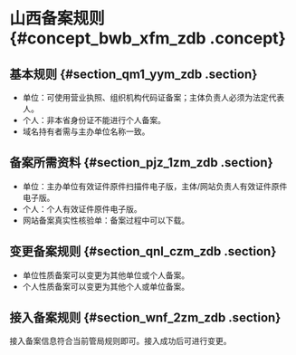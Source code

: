 # 山西备案规则 {#concept_bwb_xfm_zdb .concept}

## 基本规则 {#section_qm1_yym_zdb .section}

-   单位：可使用营业执照、组织机构代码证备案；主体负责人必须为法定代表人。
-   个人：非本省身份证不能进行个人备案。
-   域名持有者需与主办单位名称一致。

## 备案所需资料 {#section_pjz_1zm_zdb .section}

-   单位：主办单位有效证件原件扫描件电子版，主体/网站负责人有效证件原件电子版。
-   个人：个人有效证件原件电子版。
-   网站备案真实性核验单：备案过程中可以下载。

## 变更备案规则 {#section_qnl_czm_zdb .section}

-   单位性质备案可以变更为其他单位或个人备案。
-   个人性质备案可以变更为其他个人或单位备案。

## 接入备案规则 {#section_wnf_2zm_zdb .section}

接入备案信息符合当前管局规则即可。接入成功后可进行变更。

